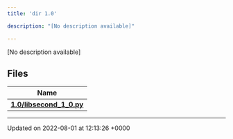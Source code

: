 ```yaml
---
title: 'dir 1.0'

description: "[No description available]"

---
```







[No description available]

## Files

| Name           |
| -------------- |
| **[1.0/libsecond_1_0.py](/documentation/code/files/libsecond__1__0_8py/#file-libsecond-1-0.py)**  |






-------------------------------

Updated on 2022-08-01 at 12:13:26 +0000
